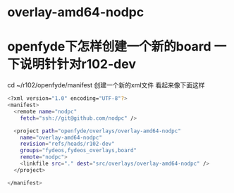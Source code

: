 # overlay-amd64-nodpc

# openfyde下怎样创建一个新的board 一下说明针针对r102-dev

cd ~/r102/openfyde/manifest
创建一个新的xml文件 看起来像下面这样

```bash
<?xml version="1.0" encoding="UTF-8"?>
<manifest>
  <remote name="nodpc"
    fetch="ssh://git@github.com/nodpc" />

  <project path="openfyde/overlays/overlay-amd64-nodpc"
    name="overlay-amd64-nodpc"
    revision="refs/heads/r102-dev"
    groups="fydeos,fydeos_overlays,board"
    remote="nodpc">
    <linkfile src="." dest="src/overlays/overlay-amd64-nodpc" />
  </project>

</manifest>
```

